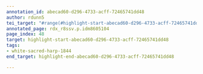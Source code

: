 ```yaml
---
annotation_id: abecad60-d296-4733-acff-72465741dd48
author: rdunn5
tei_target: "#range(#highlight-start-abecad60-d296-4733-acff-72465741dd48, #highlight-end-abecad60-d296-4733-acff-72465741dd48)"
annotated_page: rdx_r8ssv.p.idm8605104
page_index: 48
target: highlight-start-abecad60-d296-4733-acff-72465741dd48
tags:
- white-sacred-harp-1844
end_target: highlight-end-abecad60-d296-4733-acff-72465741dd48

---
```

